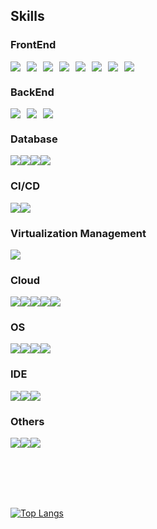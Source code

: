 ## Skills

### FrontEnd
<div style="display:flex; flex-wrap:wrap; gap:10px;">
  <img src="https://img.shields.io/badge/html5-E34F26?style=for-the-badge&logo=Html5&logoColor=white"/>
  <img src="https://img.shields.io/badge/css3-1572B6?style=for-the-badge&logo=Css3&logoColor=white"/>
  <img src="https://img.shields.io/badge/sass-cc6699?style=for-the-badge&logo=sass&logoColor=white"/>
  <img src="https://img.shields.io/badge/tailwindcss-06B6D4?style=for-the-badge&logo=tailwindcss&logoColor=white"/>
  <img src="https://img.shields.io/badge/javascript-F7DF1E?style=for-the-badge&logo=javascript&logoColor=white"/>
  <img src="https://img.shields.io/badge/typescript-3178C6?style=for-the-badge&logo=typescript&logoColor=white"/>
  <img src="https://img.shields.io/badge/Vue.js-4FC08D?style=for-the-badge&logo=vuedotjs&logoColor=white"/> 
  <img src="https://img.shields.io/badge/React.js-61DAFB?style=for-the-badge&logo=react&logoColor=white"/>
</div>

### BackEnd
<div style="display:flex; flex-wrap:wrap; gap:10px;">
  <img src="https://img.shields.io/badge/Spring Boot-6DB33F?style=for-the-badge&logo=springboot&logoColor=white"/> 
  <img src="https://img.shields.io/badge/Spring Security-6DB33F?style=for-the-badge&logo=springsecurity&logoColor=white"/> 
  <img src="https://img.shields.io/badge/MSA-5E5E5E?style=for-the-badge"/>
</div>

### Database
<div style="display:flex; flex-wrap:wrap;">
  <img src="https://img.shields.io/badge/MySQL-4479a1?style=for-the-badge&logo=mysql&logoColor=white"/>
  <img src="https://img.shields.io/badge/Oracle-f80000?style=for-the-badge&logo=oracle&logoColor=white"/>
  <img src="https://img.shields.io/badge/Redis-dc382d?style=for-the-badge&logo=redis&logoColor=white"/>
  <img src="https://img.shields.io/badge/firestore-00A4FD?style=for-the-badge&logo=firebase&logoColor=white"/>
</div>

### CI/CD
<div style="display:flex; flex-wrap:wrap;">
  <img src="https://img.shields.io/badge/jenkins-d24939?style=for-the-badge&logo=jenkins&logoColor=white"/>
  <img src="https://img.shields.io/badge/ansible-000000?style=for-the-badge&logo=ansible&logoColor=white"/>
</div>

### Virtualization Management
<div style="display:flex; flex-wrap:wrap;">
  <img src="https://img.shields.io/badge/Docker-2496ED?style=for-the-badge&logo=Docker&logoColor=white"/>
</div>

### Cloud
<div style="display:flex; flex-wrap:wrap;">
  <img src="https://img.shields.io/badge/Amazon EC2-ff9900?style=for-the-badge&logo=amazonec2&logoColor=white"/>
  <img src="https://img.shields.io/badge/Amazon Route53-8c4fff?style=for-the-badge&logo=amazonroute53&logoColor=white"/> 
  <img src="https://img.shields.io/badge/Amazon S3-569A31?style=for-the-badge&logo=amazons3&logoColor=white"/> 
  <img src="https://img.shields.io/badge/Amazon Cloud Front-512bd4?style=for-the-badge"/>
  <img src="https://img.shields.io/badge/Amazon Certification Manager-dd344c?style=for-the-badge"/>
</div>

### OS
<div style="display:flex; flex-wrap:wrap;">
  <img src="https://img.shields.io/badge/Windows-0078d4?style=for-the-badge&logo=windows&logoColor=white"/>
  <img src="https://img.shields.io/badge/MacOS-000000?style=for-the-badge&logo=macos&logoColor=white"/>
  <img src="https://img.shields.io/badge/Linux-fcc624?style=for-the-badge&logo=linux&logoColor=white"/>
  <img src="https://img.shields.io/badge/Ubuntu-e95420?style=for-the-badge&logo=ubuntu&logoColor=white"/>
</div>

### IDE
<div style="display:flex; flex-wrap:wrap;">
  <img src="https://img.shields.io/badge/intellij-000000?style=for-the-badge&logo=intellijidea&logoColor=white"/>
  <img src="https://img.shields.io/badge/eclipse-2C2255?style=for-the-badge&logo=eclipseidea&logoColor=white"/>
  <img src="https://img.shields.io/badge/vs code-007ACC?style=for-the-badge&logo=visualstudiocode&logoColor=white"/>
</div>

### Others
<div style="display:flex; flex-wrap:wrap;">
  <img src="https://img.shields.io/badge/Apache Kafka-231f20?style=for-the-badge&logo=apachekafka&logoColor=white"/>
  <img src="https://img.shields.io/badge/RabbitMQ-FF6600?style=for-the-badge&logo=rabbitmq&logoColor=white"/>
  <img src="https://img.shields.io/badge/json web tokens-000000?style=for-the-badge&logo=jsonwebtokens&logoColor=white"/>
</div>

<br/><br/><br/><br/>

[![Top Langs](https://github-readme-stats.vercel.app/api/top-langs/?username=Develing1991&layout=donut-vertical)](https://github.com/Develing1991/github-readme-stats)

<!-- [![Harlok's WakaTime stats](https://github-readme-stats.vercel.app/api/wakatime?username=Develing1991)](https://github.com/anuraghazra/github-readme-stats) -->

<!-- ![Anurag's GitHub stats](https://github-readme-stats.vercel.app/api?username=Develing1991&show_icons=true&theme=highcontrast&count_private=true) -->


